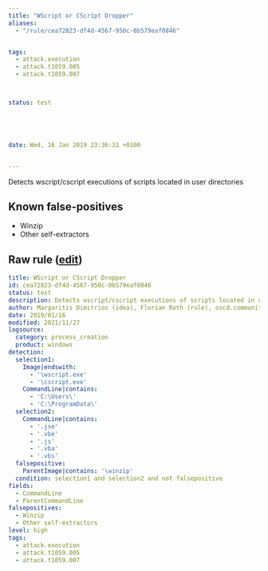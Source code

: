 ```yaml
---
title: "WScript or CScript Dropper"
aliases:
  - "/rule/cea72823-df4d-4567-950c-0b579eaf0846"


tags:
  - attack.execution
  - attack.t1059.005
  - attack.t1059.007



status: test





date: Wed, 16 Jan 2019 23:36:31 +0100


---
```


Detects wscript/cscript executions of scripts located in user directories

<!--more-->


## Known false-positives

* Winzip
* Other self-extractors




## Raw rule ([edit](https://github.com/SigmaHQ/sigma/edit/master/rules/windows/process_creation/proc_creation_win_malware_script_dropper.yml))
```yaml
title: WScript or CScript Dropper
id: cea72823-df4d-4567-950c-0b579eaf0846
status: test
description: Detects wscript/cscript executions of scripts located in user directories
author: Margaritis Dimitrios (idea), Florian Roth (rule), oscd.community
date: 2019/01/16
modified: 2021/11/27
logsource:
  category: process_creation
  product: windows
detection:
  selection1:
    Image|endswith:
      - '\wscript.exe'
      - '\cscript.exe'
    CommandLine|contains:
      - 'C:\Users\'
      - 'C:\ProgramData\'
  selection2:
    CommandLine|contains:
      - '.jse'
      - '.vbe'
      - '.js'
      - '.vba'
      - '.vbs'
  falsepositive:
    ParentImage|contains: '\winzip'
  condition: selection1 and selection2 and not falsepositive
fields:
  - CommandLine
  - ParentCommandLine
falsepositives:
  - Winzip
  - Other self-extractors
level: high
tags:
  - attack.execution
  - attack.t1059.005
  - attack.t1059.007

```

